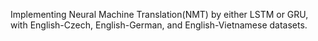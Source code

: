 Implementing Neural Machine Translation(NMT) by either LSTM or GRU, with English-Czech, English-German, and English-Vietnamese datasets. 
